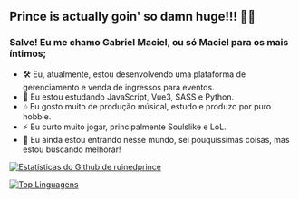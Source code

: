 ## Prince is actually goin' so damn huge!!! 💯💯

### Salve! Eu me chamo Gabriel Maciel, ou só Maciel para os mais íntimos;

- 🛠 Eu, atualmente, estou desenvolvendo uma plataforma de gerenciamento e venda de ingressos para eventos.
- 🧷 Eu estou estudando JavaScript, Vue3, SASS e Python.
- 🎶 Eu gosto muito de produção músical, estudo e produzo por puro hobbie.
- ⚡ Eu curto muito jogar, principalmente Soulslike e LoL.
- 📝 Eu ainda estou entrando nesse mundo, sei pouquíssimas coisas, mas estou buscando melhorar!

<div>

[![Estatísticas do Github de ruinedprince](https://github-readme-stats.vercel.app/api?username=ruinedprince&count_private=true&show_icons=true&theme=transparent&text_color=ffff&title_color=808080&icon_color=808080&hide_border=true)](https://github.com/ruinedprince/github-readme-stats)

[![Top Linguagens](https://github-readme-stats.vercel.app/api/top-langs/?username=ruinedprince&layout=compact&theme=transparent&text_color=ffff&title_color=808080&hide_border=true)](https://github.com/ruinedprince/github-readme-stats)

</div>

